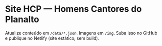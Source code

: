 # Site HCP — Homens Cantores do Planalto

Atualize conteúdo em `/data/*.json`. Imagens em `/img`.
Suba isso no GitHub e publique no Netlify (site estático, sem build).
